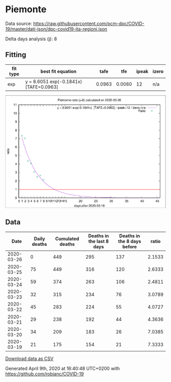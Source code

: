 # Piemonte

Data source: https://raw.githubusercontent.com/pcm-dpc/COVID-19/master/dati-json/dpc-covid19-ita-regioni.json

Delta days analysis (j): 8

## Fitting 
|fit type|best fit equation|tafe|tfe|ipeak|izero|
|-------|-----|--------|------|---|---|
|exp|y = 8.6051 exp(-0.1841x)  [TAFE=0.0963]|0.0963|0.0060|12|n/a|

![Plot](COVID-19_piemonte_j8_2020-03-26.png)

## Data
|Date|Daily deaths|Cumulated deaths|Deaths in the last 8 days|Deaths in the 8 days before|ratio|
|----|----------|-----------|-------|--------------------|-----|
|2020-03-26|0|449|295|137|2.1533|
|2020-03-25|75|449|316|120|2.6333|
|2020-03-24|59|374|263|106|2.4811|
|2020-03-23|32|315|234|76|3.0789|
|2020-03-22|45|283|224|55|4.0727|
|2020-03-21|29|238|192|44|4.3636|
|2020-03-20|34|209|183|26|7.0385|
|2020-03-19|21|175|154|21|7.3333|

[Download data as CSV](COVID-19_piemonte_j8_2020-03-26.csv)

Generated April 9th, 2020 at 16:40:48 UTC+0200 with https://github.com/robianc/COVID-19
